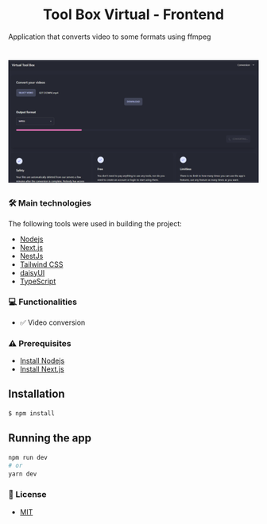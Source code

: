 <h1 align="center">Tool Box Virtual - Frontend</h1>

<p>Application that converts video to some formats using ffmpeg</p>

<h1 align="center">
  <img alt="Tool Box Virtual" title="Tool Box Virtual" src="./screenshots/image.png" />
</h1>

### 🛠 Main technologies

The following tools were used in building the project:

- [Nodejs](https://nodejs.org/en/)
- [Next.js](https://nextjs.org/)
- [NestJs](https://nestjs.com/)
- [Tailwind CSS](https://tailwindcss.com/)
- [daisyUI](https://daisyui.com/)
- [TypeScript](https://www.typescriptlang.org/)

### 💻 Functionalities

- ✅ Video conversion

### ⚠️ Prerequisites

- [Install Nodejs](https://nodejs.org/en/)
- [Install Next.js](https://nextjs.org/)

## Installation

```bash
$ npm install
```

## Running the app

```bash
npm run dev
# or
yarn dev
```

### 📄 License

- [MIT](https://github.com/sal-rosa/frontend-tool-box-virtual/blob/main/License)
